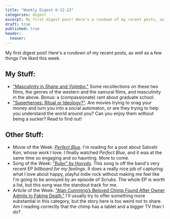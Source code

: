 ```yaml
---
title: "Weekly Digest 6-12-22"
categories: digest
excerpt: My first digest post! Here's a rundown of my recent posts, as well as a few things I've liked this week.
draft: true
published: true
header:
  teaser:
---
```


My first digest post! Here's a rundown of my recent posts, as well as a few things I've liked this week.

## My Stuff:

- ["Masculinity in *Shane* and *Yojimbo*."](/film/masculinity-shane-and-yojimbo/) Some recollections on these two films, the genres of the western and the samurai films, and masculinity in the above. Bonus: a (compassionate) rant about graduate school.
- ["Superheroes: Ritual or Ideology?"](/film/heroes-ritual-and-ideology/). Are movies trying to snag your money and turn you into a social automaton, or are they trying to help you understand the world around you? Can you enjoy them without being a sucker? Read to find out!

## Other Stuff:

* Movie of the Week: [*Perfect Blue*](https://www.imdb.com/title/tt0156887/). I'm reading for a post about Satoshi Kon, whose work I love. I finally watched *Perfect Blue*, and it was at the same time so engaging and so haunting. More to come.
* Song of the Week: ["Ruby" by Hovvdy](https://www.youtube.com/watch?v=gNqhu0fqYBo). This song is off the band's very recent EP *billboard for my feelings*. It does a really nice job of capturing what I love about happy, playful indie rock without making me feel like I'm going to be annoyed by an episode of *Scrubs.* The whole EP is worth a list, but this song was the standout track for me.
* Article of the Week: ["Alan Cumming’s Beloved Chimp Found After Owner Admits to Faking Death."](https://www.indiewire.com/2022/06/alan-cummings-chimp-found-1234730752/) I'll usually try to offer something more substantial in this category, but the story here is too weird not to share. Am I reading correctly that the chimp has a tablet and a bigger TV than I do?
